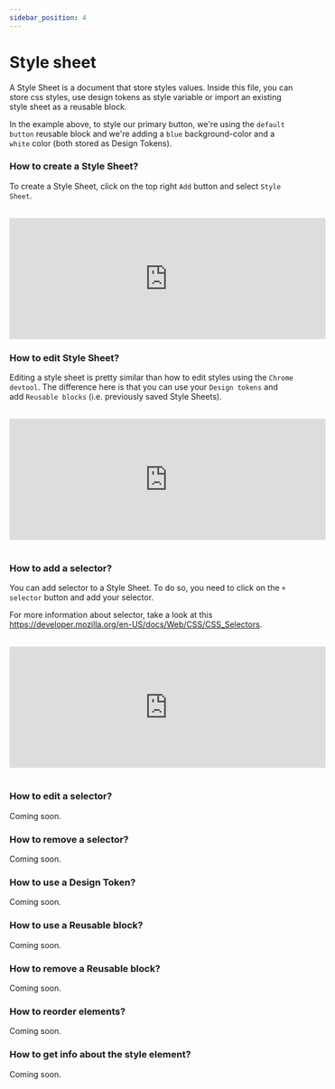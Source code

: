 ```yaml
---
sidebar_position: 4
---
```


# Style sheet

A Style Sheet is a document that store styles values. Inside this file, you can store css styles, use design tokens as style variable or import an existing style sheet as a reusable block.

In the example above, to style our primary button, we're using the `default button` reusable block and we're adding a `blue` background-color and a `white` color (both stored as Design Tokens).

### How to create a Style Sheet?

To create a Style Sheet, click on the top right `Add` button and select `Style Sheet`.

<br />
<iframe width="560" height="215" src="https://www.youtube.com/embed/fj-ReuoOkl0" title="YouTube video player" frameborder="0" allow="accelerometer; autoplay; clipboard-write; encrypted-media; gyroscope; picture-in-picture; fullscreen" allowfullscreen></iframe>

<br />

### How to edit Style Sheet?

Editing a style sheet is pretty similar than how to edit styles using the `Chrome devtool`. The difference here is that you can use your `Design tokens` and add `Reusable blocks` (i.e. previously saved Style Sheets).

<br />

<iframe width="560" height="215" src="https://www.youtube.com/embed/evjuXAO-hME" title="YouTube video player" frameborder="0" allow="accelerometer; autoplay; clipboard-write; encrypted-media; gyroscope; picture-in-picture; fullscreen" allowfullscreen></iframe>

<br />
<br />

### How to add a selector?

You can add selector to a Style Sheet. To do so, you need to click on the `+ selector` button and add your selector.

For more information about selector, take a look at this https://developer.mozilla.org/en-US/docs/Web/CSS/CSS_Selectors.

<br />
<iframe width="560" height="215" src="https://www.youtube.com/embed/bXL7Wiosxb0" title="YouTube video player" frameborder="0" allow="accelerometer; autoplay; clipboard-write; encrypted-media; gyroscope; picture-in-picture; fullscreen" allowfullscreen></iframe>

<br />
<br />

### How to edit a selector?

Coming soon.

### How to remove a selector?

Coming soon.

### How to use a Design Token?

Coming soon.

### How to use a Reusable block?

Coming soon.

### How to remove a Reusable block?

Coming soon.

### How to reorder elements?

Coming soon.

### How to get info about the style element?

Coming soon.